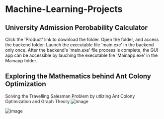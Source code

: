 # Machine-Learning-Projects
## University Admission Perobability Calculator
Click the 'Product' link to download the folder. Open the folder, and access the backend folder. Launch the executable file 'main.exe' in the backend only once. After the backend's 'main.exe' file process is complete, the GUI app can be accessible by lauching the executable file 'Mainapp.exe' in the Mainapp folder.

## Exploring the Mathematics behind Ant Colony Optimization
Solving the Travelling Salesman Problem by utlizing Ant Colony Optimization and Graph Theory
![image](https://user-images.githubusercontent.com/57491361/149254255-b1c01b53-ce77-44fd-b5ab-b398765443c0.png)


![image](https://user-images.githubusercontent.com/57491361/149254186-2fe19178-bab9-4434-af8e-24e954d17756.png)

